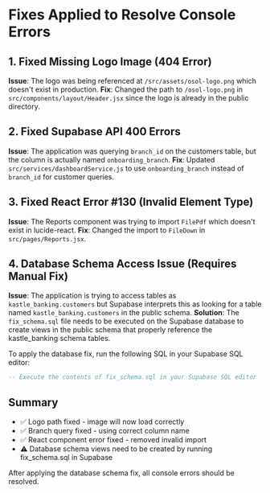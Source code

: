 # Fixes Applied to Resolve Console Errors

## 1. Fixed Missing Logo Image (404 Error)
**Issue**: The logo was being referenced at `/src/assets/osol-logo.png` which doesn't exist in production.
**Fix**: Changed the path to `/osol-logo.png` in `src/components/layout/Header.jsx` since the logo is already in the public directory.

## 2. Fixed Supabase API 400 Errors
**Issue**: The application was querying `branch_id` on the customers table, but the column is actually named `onboarding_branch`.
**Fix**: Updated `src/services/dashboardService.js` to use `onboarding_branch` instead of `branch_id` for customer queries.

## 3. Fixed React Error #130 (Invalid Element Type)
**Issue**: The Reports component was trying to import `FilePdf` which doesn't exist in lucide-react.
**Fix**: Changed the import to `FileDown` in `src/pages/Reports.jsx`.

## 4. Database Schema Access Issue (Requires Manual Fix)
**Issue**: The application is trying to access tables as `kastle_banking.customers` but Supabase interprets this as looking for a table named `kastle_banking.customers` in the public schema.
**Solution**: The `fix_schema.sql` file needs to be executed on the Supabase database to create views in the public schema that properly reference the kastle_banking schema tables.

To apply the database fix, run the following SQL in your Supabase SQL editor:
```sql
-- Execute the contents of fix_schema.sql in your Supabase SQL editor
```

## Summary
- ✅ Logo path fixed - image will now load correctly
- ✅ Branch query fixed - using correct column name
- ✅ React component error fixed - removed invalid import
- ⚠️ Database schema views need to be created by running fix_schema.sql in Supabase

After applying the database schema fix, all console errors should be resolved.